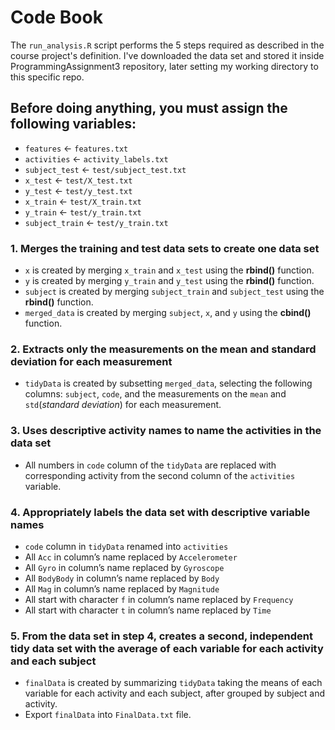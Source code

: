 # Code Book
The ```run_analysis.R``` script performs the 5 steps required as described
in the course project's definition. I've downloaded the data set and stored it
inside ProgrammingAssignment3 repository, later setting my working directory
to this specific repo.

## Before doing anything, you must assign the following variables:
* ```features``` <- ```features.txt```
* ```activities``` <- ```activity_labels.txt```
* ```subject_test``` <- ```test/subject_test.txt```
* ```x_test``` <- ```test/X_test.txt```
* ```y_test``` <- ```test/y_test.txt```
* ```x_train``` <- ```test/X_train.txt```
* ```y_train``` <- ```test/y_train.txt```
* ```subject_train``` <- ```test/y_train.txt```

### 1. Merges the training and test data sets to create one data set
  * ```x``` is created by merging ```x_train``` and ```x_test``` using the **rbind()** function.
  * ```y``` is created by merging ```y_train``` and ```y_test``` using the **rbind()** function.
  * ```subject``` is created by merging ```subject_train``` and ```subject_test``` using the **rbind()** function.
  * ```merged_data``` is created by merging ```subject```, ```x```, and ```y``` using the **cbind()** function.
  
### 2. Extracts only the measurements on the mean and standard deviation for each measurement
  * ```tidyData``` is created by subsetting ```merged_data```, selecting the following columns: ```subject```, ```code```, and the measurements on the ```mean``` and ```std```(_standard deviation_) for each measurement.
  
### 3. Uses descriptive activity names to name the activities in the data set
  * All numbers in ```code``` column of the ```tidyData``` are replaced with corresponding activity from the second column of the ```activities``` variable.
  
### 4. Appropriately labels the data set with descriptive variable names
  * ```code``` column in ```tidyData``` renamed into ```activities```
  * All ```Acc``` in column’s name replaced by ```Accelerometer```
  * All ```Gyro``` in column’s name replaced by ```Gyroscope```
  * All ```BodyBody``` in column’s name replaced by ```Body```
  * All ```Mag``` in column’s name replaced by ```Magnitude```
  * All start with character ```f``` in column’s name replaced by ```Frequency```
  * All start with character ```t``` in column’s name replaced by ```Time```
  
### 5. From the data set in step 4, creates a second, independent tidy data set with the average of each variable for each activity and each subject
  * ```finalData``` is created by summarizing ```tidyData``` taking the means of each variable for each activity and each subject, after grouped by subject and activity.
  * Export ```finalData``` into ```FinalData.txt``` file.